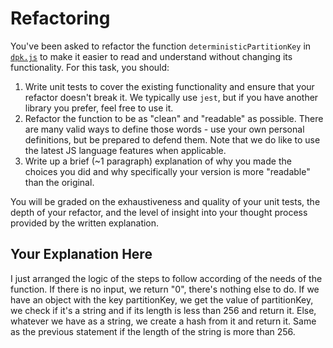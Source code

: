 # Refactoring

You've been asked to refactor the function `deterministicPartitionKey` in [`dpk.js`](dpk.js) to make it easier to read and understand without changing its functionality. For this task, you should:

1. Write unit tests to cover the existing functionality and ensure that your refactor doesn't break it. We typically use `jest`, but if you have another library you prefer, feel free to use it.
2. Refactor the function to be as "clean" and "readable" as possible. There are many valid ways to define those words - use your own personal definitions, but be prepared to defend them. Note that we do like to use the latest JS language features when applicable.
3. Write up a brief (~1 paragraph) explanation of why you made the choices you did and why specifically your version is more "readable" than the original.

You will be graded on the exhaustiveness and quality of your unit tests, the depth of your refactor, and the level of insight into your thought process provided by the written explanation.

## Your Explanation Here
I just arranged the logic of the steps to follow according of the needs of the function.
If there is no input, we return "0", there's nothing else to do. 
If we have an object with the key partitionKey, we get the value of partitionKey, we check if it's a string and if its length is less than 256 and return it. Else, whatever we have as a string, we create a hash from it and return it. Same as the previous statement if the length of the string is more than 256. 